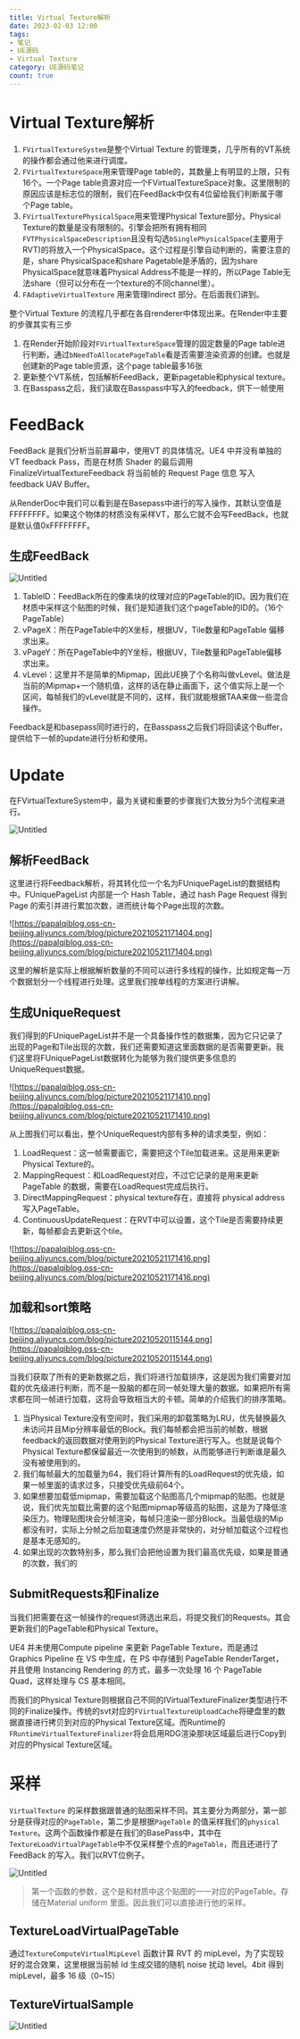 ```yaml
---
title: Virtual Texture解析
date: 2023-02-03 12:00
tags:
- 笔记
- UE源码
- Virtual Texture
category: UE源码笔记
count: true
---
```

# Virtual Texture解析

1. `FVirtualTextureSystem`是整个Virtual Texture 的管理类，几乎所有的VT系统的操作都会通过他来进行调度。
2. `FVirtualTextureSpace`用来管理Page table的，其数量上有明显的上限，只有16个。一个Page table资源对应一个FVirtualTextureSpace对象。这里限制的原因应该是标志位的限制，我们在FeedBack中仅有4位留给我们判断属于哪个Page table。
3. `FVirtualTexturePhysicalSpace`用来管理Physical Texture部分。Physical Texture的数量是没有限制的。引擎会把所有拥有相同`FVTPhysicalSpaceDescription`且没有勾选`bSinglePhysicalSpace`(主要用于RVT)的将放入一个PhysicalSpace。这个过程是引擎自动判断的，需要注意的是，share PhysicalSpace和share Pagetable是矛盾的，因为share PhysicalSpace就意味着Physical Address不能是一样的，所以Page Table无法share（但可以分布在一个texture的不同channel里）。
4. `FAdaptiveVirtualTexture` 用来管理Indirect 部分。在后面我们讲到。

整个Virtual Texture 的流程几乎都在各自renderer中体现出来。在Render中主要的步骤其实有三步

1. 在Render开始阶段对`FVirtualTextureSpace`管理的固定数量的Page table进行判断，通过`bNeedToAllocatePageTable`看是否需要渲染资源的创建。也就是创建新的Page table资源，这个page table最多16张
2. 更新整个VT系统，包括解析FeedBack，更新pagetable和physical texture。
3. 在Basspass之后，我们读取在Basspass中写入的feedback，供下一帧使用

# FeedBack

FeedBack 是我们分析当前屏幕中，使用VT 的具体情况。UE4 中并没有单独的 VT feedback Pass，而是在材质 Shader 的最后调用 FinalizeVirtualTextureFeedback 将当前帧的 Request Page 信息 写入 feedback UAV Buffer。

从RenderDoc中我们可以看到是在Basepass中进行的写入操作，其默认空值是FFFFFFFF。如果这个物体的材质没有采样VT，那么它就不会写FeedBack，也就是默认值0xFFFFFFFF。

## ****生成FeedBack****

![Untitled](Virtual%20Texture%E8%A7%A3%E6%9E%90/Untitled.png)

1. TableID：FeedBack所在的像素块的纹理对应的PageTable的ID。因为我们在材质中采样这个贴图的时候，我们是知道我们这个pageTable的ID的。（16个PageTable）
2. vPageX：所在PageTable中的X坐标，根据UV，Tile数量和PageTable 偏移求出来。
3. vPageY：所在PageTable中的Y坐标，根据UV，Tile数量和PageTable偏移 求出来。
4. vLevel：这里并不是简单的Mipmap，因此UE换了个名称叫做vLevel。做法是当前的Mipmap+一个随机值，这样的话在静止画面下，这个值实际上是一个区间，每帧我们的vLevel就是不同的，这样，我们就能根据TAA来做一些混合操作。

Feedback是和basepass同时进行的，在Basspass之后我们将回读这个Buffer，提供给下一帧的update进行分析和使用。

# ****Update****

在FVirtualTextureSystem中，最为关键和重要的步骤我们大致分为5个流程来进行。

![Untitled](Virtual%20Texture%E8%A7%A3%E6%9E%90/Untitled%201.png)

## **解析FeedBack**

这里进行将Feedback解析，将其转化位一个名为FUniquePageList的数据结构中。FUniquePageList 内部是一个 Hash Table，通过 hash Page Request 得到 Page 的索引并进行累加次数，进而统计每个Page出现的次数。

![https://papalqiblog.oss-cn-beijing.aliyuncs.com/blog/picture20210521171404.png](https://papalqiblog.oss-cn-beijing.aliyuncs.com/blog/picture20210521171404.png)

这里的解析是实际上根据解析数量的不同可以进行多线程的操作，比如规定每一万个数据划分一个线程进行处理。这里我们按单线程的方案进行讲解。

## **生成UniqueRequest**

我们得到的FUniquePageList并不是一个具备操作性的数据集，因为它只记录了出现的Page和Tile出现的次数，我们还需要知道这里面数据的是否需要更新。我们这里将FUniquePageList数据转化为能够为我们提供更多信息的UniqueRequest数据。

![https://papalqiblog.oss-cn-beijing.aliyuncs.com/blog/picture20210521171410.png](https://papalqiblog.oss-cn-beijing.aliyuncs.com/blog/picture20210521171410.png)

从上图我们可以看出，整个UniqueRequest内部有多种的请求类型，例如：

1. LoadRequest：这一帧需要画它，需要把这个Tile加载进来。这是用来更新Physical Texture的。
2. MappingRequest：和LoadRequest对应，不过它记录的是用来更新PageTable 的数据，需要在LoadRequest完成后执行。
3. DirectMappingRequest：physical texture存在，直接将 physical address写入PageTable。
4. ContinuousUpdateRequest：在RVT中可以设置，这个Tile是否需要持续更新，每帧都会去更新这个tile。

![https://papalqiblog.oss-cn-beijing.aliyuncs.com/blog/picture20210521171416.png](https://papalqiblog.oss-cn-beijing.aliyuncs.com/blog/picture20210521171416.png)

## **加载和sort策略**

![https://papalqiblog.oss-cn-beijing.aliyuncs.com/blog/picture20210520115144.png](https://papalqiblog.oss-cn-beijing.aliyuncs.com/blog/picture20210520115144.png)

当我们获取了所有的更新数据之后，我们将进行加载排序，这是因为我们需要对加载的优先级进行判断，而不是一股脑的都在同一帧处理大量的数据。如果把所有需求都在同一帧进行加载，这将会导致相当大的卡顿。简单的介绍我们的排序策略。

1. 当Physical Texture没有空间时，我们采用的卸载策略为LRU，优先替换最久未访问并且Mip分辨率最低的Block。我们每帧都会把当前的帧数，根据feedback的返回数据对使用到的Physical Texture进行写入。也就是说每个 Physical Texture都保留最近一次使用到的帧数，从而能够进行判断谁是最久没有被使用到的。
2. 我们每帧最大的加载量为64，我们将计算所有的LoadRequest的优先级，如果一帧里面的请求过多，只接受优先级前64个。
3. 如果想要加载低mipmap，需要加载这个贴图高几个mipmap的贴图。也就是说，我们优先加载比需要的这个贴图mipmap等级高的贴图，这是为了降低渲染压力。物理贴图块会分帧渲染，每帧只渲染一部分Block。当最低级的Mip都没有时，实际上分帧之后加载速度仍然是非常快的，对分帧加载这个过程也是基本无感知的。
4. 如果出现的次数特别多，那么我们会把他设置为我们最高优先级，如果是普通的次数，我们的

## **SubmitRequests和Finalize**

当我们把需要在这一帧操作的request筛选出来后，将提交我们的Requests。其会更新我们的PageTable和Physical Texture。

UE4 并未使用Compute pipeline 来更新 PageTable Texture，而是通过 Graphics Pipeline 在 VS 中生成，在 PS 中存储到 PageTable RenderTarget，并且使用 Instancing Rendering 的方式，最多一次处理 16 个 PageTable Quad，这样处理与 CS 基本相同。

而我们的Physical Texture则根据自己不同的IVirtualTextureFinalizer类型进行不同的Finalize操作。传统的svt对应的`FVirtualTextureUploadCache`将硬盘里的数据直接进行拷贝到对应的Physical Texture区域。而Runtime的`FRuntimeVirtualTextureFinalizer`将会启用RDG渲染那块区域最后进行Copy到对应的Physical Texture区域。

# 采样

`VirtualTexture` 的采样数据跟普通的贴图采样不同。其主要分为两部分，第一部分是获得对应的`PageTable`，第二步是根据`PageTable` 的值采样我们的`physical Texture`。这两个函数操作都是在我们的BasePass中，其中在`TextureLoadVirtualPageTable`中不仅采样整个点的`PageTable`，而且还进行了FeedBack 的写入。我们以RVT位例子。

![Untitled](Virtual%20Texture%E8%A7%A3%E6%9E%90/Untitled%202.png)

> 第一个函数的参数，这个是和材质中这个贴图的一一对应的PageTable。存储在Material uniform 里面。因此我们可以直接进行他的采样。
> 

## TextureLoadVirtualPageTable

通过`TextureComputeVirtualMipLevel` 函数计算 RVT 的 mipLevel，为了实现较好的混合效果，这里根据当前帧 Id 生成交错的随机 noise 扰动 level。4bit 得到 mipLevel，最多 16 级（0~15）

## TextureVirtualSample

![Untitled](Virtual%20Texture%E8%A7%A3%E6%9E%90/Untitled%203.png)